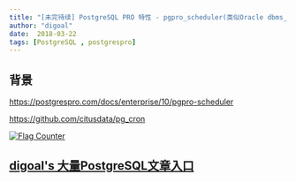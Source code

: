 ```yaml
---
title: "[未完待续] PostgreSQL PRO 特性 - pgpro_scheduler(类似Oracle dbms_jobs)"
author: "digoal"
date:  2018-03-22
tags: [PostgreSQL , postgrespro]
---
```

## 背景  
  
https://postgrespro.com/docs/enterprise/10/pgpro-scheduler
  
https://github.com/citusdata/pg_cron
  
<a rel="nofollow" href="http://info.flagcounter.com/h9V1"  ><img src="http://s03.flagcounter.com/count/h9V1/bg_FFFFFF/txt_000000/border_CCCCCC/columns_2/maxflags_12/viewers_0/labels_0/pageviews_0/flags_0/"  alt="Flag Counter"  border="0"  ></a>  
  
  
  
  
  
  
## [digoal's 大量PostgreSQL文章入口](https://github.com/digoal/blog/blob/master/README.md "22709685feb7cab07d30f30387f0a9ae")
  

